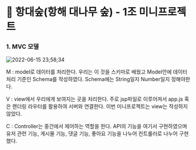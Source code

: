 # 🤝 항대숲(항해 대나무 숲) - 1조 미니프로젝트

### 1. MVC 모델
![2022-06-15 23;58;34](https://user-images.githubusercontent.com/96379177/173859549-afe84c24-0a82-44c2-bc83-de0b769ee268.PNG)


M : model로 데이터를 처리한다. 우리는 이 것을 스키마로 배웠고 Model안에 데이터 처리 기준인 Schema를 작성하였다.
Schema에는 String일지 Number일지 정해야한다.

V : view에서 우리에게 보여지는 곳을 처리한다.
주로 jsp파일로 이루어져서 app.js 혹은 랜더링 라우터를 활용하여 서버와 연결한다.
이번 미니프로젝트는 view는 작성하지 않았다.

C : Controller는 중간에서 제어하는 역할을 한다.
API의 기능을 여기서 구현하였으며 유저 관련 기능, 게시물 기능, 댓글 기능, 좋아요 기능을 나누어 컨트롤러로 나누어 구현했다.


